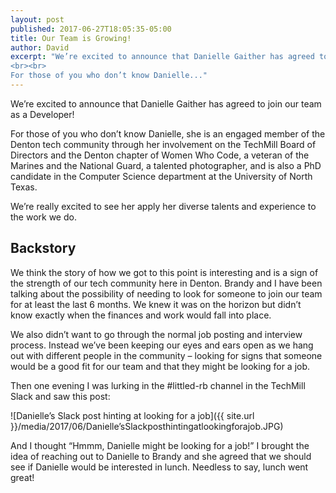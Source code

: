 ```yaml
---
layout: post
published: 2017-06-27T18:05:35-05:00
title: Our Team is Growing!
author: David
excerpt: "We’re excited to announce that Danielle Gaither has agreed to join our team as a Developer! 
<br><br>
For those of you who don’t know Danielle..."
---
```

We’re excited to announce that Danielle Gaither has agreed to join our team as a Developer! 

For those of you who don’t know Danielle, she is an engaged member of the Denton tech community through her involvement on the TechMill Board of Directors and the Denton chapter of Women Who Code, a veteran of the Marines and the National Guard, a talented photographer, and is also a PhD candidate in the Computer Science department at the University of North Texas. 

We’re really excited to see her apply her diverse talents and experience to the work we do.

## Backstory

We think the story of how we got to this point is interesting and is a sign of the strength of our tech community here in Denton. Brandy and I have been talking about the possibility of needing to look for someone to join our team for at least the last 6 months. We knew it was on the horizon but didn’t know exactly when the finances and work would fall into place.

We also didn’t want to go through the normal job posting and interview process. Instead we’ve been keeping our eyes and ears open as we hang out with different people in the community – looking for signs that someone would be a good fit for our team and that they might be looking for a job.

Then one evening I was lurking in the #littled-rb channel in the TechMill Slack and saw this post:

![Danielle’s Slack post hinting at looking for a job]({{ site.url }}/media/2017/06/Danielle’sSlackposthintingatlookingforajob.JPG)

And I thought “Hmmm, Danielle might be looking for a job!” I brought the idea of reaching out to Danielle to Brandy and she agreed that we should see if Danielle would be interested in lunch. Needless to say, lunch went great!